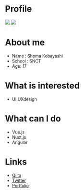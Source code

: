 # Profile
<a><img src="https://github-readme-stats.vercel.app/api?username=shoma3571&show_icons=true&theme=radical&line_height=40" /></a>
<a><img src="https://github-readme-stats.vercel.app/api/top-langs/?username=shoma3571&layout=compact&theme=radical" /></a>

# About me
- Name : Shoma Kobayashi
- School : SNCT
- Age: 17

# What is interested
- UI,UXdesign

# What can I do
- Vue.js
- Nuxt.js
- Angular

# Links
- [Qiita](https://qiita.com/shoma3571)
- [Twitter](https://twitter.com/shoma_prog)
- [Portfolio](https://shoma-profile.netlify.app)

